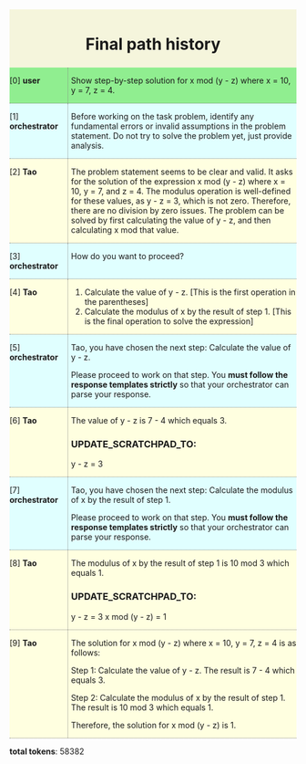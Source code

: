 <div style="background-color: beige; text-align: center; padding: 5px">


# Final path history

</div>

<div style="background-color:lightgreen; display: flex; border-bottom: 1px dotted grey">

<div style="flex: 130px">

[0] **user**

</div>
<div style="flex: 100%; border-left: 1px dotted grey; padding-left: 5px">

Show step-by-step solution for x mod (y - z) where x = 10, y = 7, z = 4.


</div>
</div>

<div style="background-color:lightcyan; display: flex; border-bottom: 1px dotted grey">

<div style="flex: 130px">

[1] **orchestrator**

</div>
<div style="flex: 100%; border-left: 1px dotted grey; padding-left: 5px">

Before working on the task problem, identify any fundamental errors or invalid assumptions in the
problem statement. Do not try to solve the problem yet, just provide analysis.


</div>
</div>

<div style="background-color:lightyellow; display: flex; border-bottom: 1px dotted grey">

<div style="flex: 130px">

[2] **Tao**

</div>
<div style="flex: 100%; border-left: 1px dotted grey; padding-left: 5px">

The problem statement seems to be clear and valid. It asks for the solution of the expression x mod (y - z) where x = 10, y = 7, and z = 4. The modulus operation is well-defined for these values, as y - z = 3, which is not zero. Therefore, there are no division by zero issues. The problem can be solved by first calculating the value of y - z, and then calculating x mod that value.


</div>
</div>

<div style="background-color:lightcyan; display: flex; border-bottom: 1px dotted grey">

<div style="flex: 130px">

[3] **orchestrator**

</div>
<div style="flex: 100%; border-left: 1px dotted grey; padding-left: 5px">

How do you want to proceed?


</div>
</div>

<div style="background-color:lightyellow; display: flex; border-bottom: 1px dotted grey">

<div style="flex: 130px">

[4] **Tao**

</div>
<div style="flex: 100%; border-left: 1px dotted grey; padding-left: 5px">

1. Calculate the value of y - z. [This is the first operation in the parentheses]
2. Calculate the modulus of x by the result of step 1. [This is the final operation to solve the expression]


</div>
</div>

<div style="background-color:lightcyan; display: flex; border-bottom: 1px dotted grey">

<div style="flex: 130px">

[5] **orchestrator**

</div>
<div style="flex: 100%; border-left: 1px dotted grey; padding-left: 5px">

Tao, you have chosen the next step: Calculate the value of y - z.

Please proceed to work on that step. You **must follow the response templates strictly** so that your orchestrator
can parse your response.


</div>
</div>

<div style="background-color:lightyellow; display: flex; border-bottom: 1px dotted grey">

<div style="flex: 130px">

[6] **Tao**

</div>
<div style="flex: 100%; border-left: 1px dotted grey; padding-left: 5px">

The value of y - z is 7 - 4 which equals 3.

### UPDATE_SCRATCHPAD_TO:
y - z = 3


</div>
</div>

<div style="background-color:lightcyan; display: flex; border-bottom: 1px dotted grey">

<div style="flex: 130px">

[7] **orchestrator**

</div>
<div style="flex: 100%; border-left: 1px dotted grey; padding-left: 5px">

Tao, you have chosen the next step: Calculate the modulus of x by the result of step 1.

Please proceed to work on that step. You **must follow the response templates strictly** so that your orchestrator
can parse your response.


</div>
</div>

<div style="background-color:lightyellow; display: flex; border-bottom: 1px dotted grey">

<div style="flex: 130px">

[8] **Tao**

</div>
<div style="flex: 100%; border-left: 1px dotted grey; padding-left: 5px">

The modulus of x by the result of step 1 is 10 mod 3 which equals 1.

### UPDATE_SCRATCHPAD_TO:
y - z = 3
x mod (y - z) = 1


</div>
</div>

<div style="background-color:lightyellow; display: flex; border-bottom: 1px dotted grey">

<div style="flex: 130px">

[9] **Tao**

</div>
<div style="flex: 100%; border-left: 1px dotted grey; padding-left: 5px">

The solution for x mod (y - z) where x = 10, y = 7, z = 4 is as follows:

Step 1: Calculate the value of y - z.
The result is 7 - 4 which equals 3.

Step 2: Calculate the modulus of x by the result of step 1.
The result is 10 mod 3 which equals 1.

Therefore, the solution for x mod (y - z) is 1.


</div>
</div>

**total tokens**: 58382

